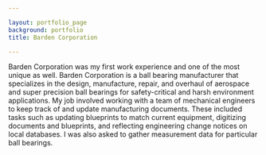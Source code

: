 ```yaml
---

layout: portfolio_page
background: portfolio
title: Barden Corporation

---
```


Barden Corporation was my first work experience and one of the most unique as well. Barden Corporation is a ball bearing manufacturer that specializes in the design, manufacture, repair, and overhaul of aerospace and super precision ball bearings for safety-critical and harsh environment applications. My job involved working with a team of mechanical engineers to keep track of and update manufacturing documents. These included tasks such as updating blueprints to match current equipment, digitizing documents and blueprints, and reflecting engineering change notices on local databases. I was also asked to gather measurement data for particular ball bearings.
